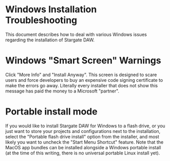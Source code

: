 # Windows Installation Troubleshooting
This document describes how to deal with various Windows issues regarding
the installation of Stargate DAW.

# Windows "Smart Screen" Warnings
Click "More Info" and "Install Anyway".  This screen is designed to scare users
and force developers to buy an expensive code signing certificate to make the
errors go away.  Literally every installer that does not show this message has
paid the money to a Microsoft "partner".

# Portable install mode
If you would like to install Stargate DAW for Windows to a flash drive, or you
just want to store your projects and configurations next to the installation,
select the "Portable flash drive install" option from the installer, and most
likely you want to uncheck the "Start Menu Shortcut" feature.  Note that the
MacOS app bundles can be installed alongside a Windows portable install (at the
time of this writing, there is no universal portable Linux install yet).
